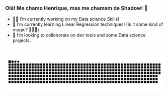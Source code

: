 ### Olá! Me chamo Henrique, mas me chamam de Shadow! 👋

- 🐱‍👤 I’m currently working on my Data science Skills!
- 🌱 I’m currently learning Linear Regression techniques! (Is it some kind of magic? 🧙🏻‍♂️)
- 👯 I’m looking to collaborate on dev tools and some Data science projects.
 
<br>

  ![Snake animation](https://github.com/ShadowsCrow/ShadowsCrow/blob/output/github-contribution-grid-snake.svg)
 
</div>

